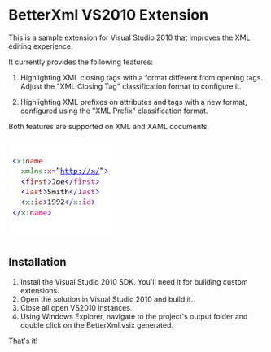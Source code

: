 # BetterXml VS2010 Extension

This is a sample extension for Visual Studio 2010 that improves
the XML editing experience.

It currently provides the following features:

1. Highlighting XML closing tags with a format different
from opening tags. Adjust the "XML Closing Tag" classification
 format to configure it.

2. Highlighting XML prefixes on attributes and tags with a new format,
configured using the "XML Prefix" classification format.

Both features are supported on XML and XAML documents.

![Extension sample](preview.png)

## Installation

1. Install the Visual Studio 2010 SDK. You'll need it for building custom
   extensions.
2. Open the solution in Visual Studio 2010 and build it.
3. Close all open VS2010 instances.
4. Using Windows Explorer, navigate to the project's output folder and double
   click on the BetterXml.vsix generated.

That's it!
